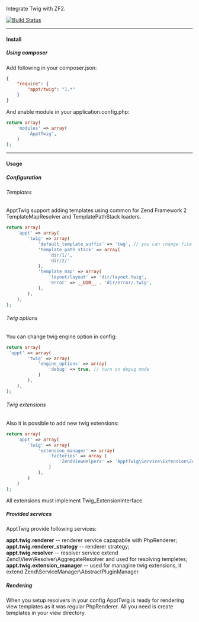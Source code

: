 Integrate Twig with ZF2.

[![Build Status](https://secure.travis-ci.org/alexshelkov/ApptTwig.png)](http://travis-ci.org/alexshelkov/ApptTwig)
_____________________________________________________________________________________________________________________
#### Install
##### Using composer
Add following in your composer.json:
```json
{
    "require": {
        "appt/twig": "1.*"
    }
}
```
And enable module in your application.config.php:
```php
return array(
    'modules' => array(
        'ApptTwig',
    )
);

```
_____________________________________________________________________________________________________________________
#### Usage
##### Configuration
###### Templates
ApptTwig support adding templates using common for Zend Framework 2 TemplateMapResolver and TemplatePathStack loaders.
```php
return array(
    'appt' => array(
        'twig' => array(
            'default_template_suffix' => 'twg', // you can change file extension used by TemplatePathStack
            'template_path_stack' => array(
                'dir/1/',
                'dir/2/'
            ),
            'template_map' => array(
                'layout/layout' => 'dir/layout.twig',
                'error' => __DIR__ . 'dir/error/.twig',
            ),
        ),
    ),
);
```
###### Twig options
You can change twig engine option in config:
```php
return array(
 'appt' => array(
        'twig' => array(
            'engine_options' => array(
                'debug' => true, // turn on degug mode
            )
        ),
    ),
);
```
###### Twig extensions
Also it is possible to add new twig extensions:
```php
return array(
    'appt' => array(
        'twig' => array(
            'extension_manager' => array(
                'factories' => array (
                    'ZendViewHelpers' => 'ApptTwig\Service\Extension\ZendViewHelpersFactory'
                )
            ),
        )
    )
);
```
All extensions must implement Twig_ExtensionInterface.

##### Provided services
ApptTwig provide following services:

__appt.twig.renderer__ -- renderer service capapabile with PhpRenderer;  
__appt.twig.renderer_strategy__ -- renderer strategy;  
__appt.twig.resolver__ -- resolver service extend Zend\View\Resolver\AggregateResolver and used for resolving templetes;    
__appt.twig.extension_manager__ -- used for managine twig extensions, it extend Zend\ServiceManager\AbstractPluginManager.

##### Rendering
When you setup resolvers in your config ApptTwig is ready for rendering view templates as it was regular PhpRenderer. All you need is create templates in your view directory.